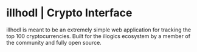 # illhodl | Crypto Interface

illhodl is meant to be an extremely simple web application for tracking the top 100 cryptocurrencies. Built for the illogics ecosystem by a member of the community and fully open source.
